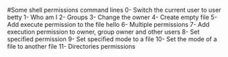 #Some shell permissions command lines
0- Switch the current user to user betty
1- Who am I
2- Groups
3- Change the owner
4- Create empty file
5- Add execute permission to the file hello
6- Multiple permissions
7- Add execution permission to owner, group owner and other users
8- Set specified permission
9- Set specified mode to a file
10- Set the mode of a file to another file
11- Directories permissions
